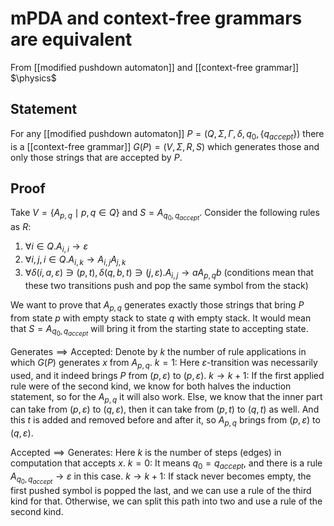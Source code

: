 # mPDA and context-free grammars are equivalent
From [[modified pushdown automaton]] and [[context-free grammar]]
$\physics$
## Statement
For any [[modified pushdown automaton]] $P = (Q, \Sigma, \Gamma, \delta, q_{0}, \{ q_{accept} \})$ there is a [[context-free grammar]] $G(P) = (V, \Sigma, R, S)$ which generates those and only those strings that are accepted by $P$.

## Proof
Take $V = \{ A_{p,q} \mid p, q \in Q \}$ and $S = A_{q_{0}, q_{accept}}$. Consider the following rules as $R$:
1. $\forall i \in Q. A_{i, i} \to \varepsilon$
2. $\forall i, j, i \in Q. A_{i,k} \to A_{i,j} A_{j,k}$
3. $\forall \delta(i, a, \varepsilon) \ni (p, t), \delta(q, b, t) \ni (j, \varepsilon). A_{i, j} \to a A_{p, q} b$ (conditions mean that these two transitions push and pop the same symbol from the stack)

We want to prove that $A_{p, q}$ generates exactly those strings that bring $P$ from state $p$ with empty stack to state $q$ with empty stack. It would mean that $S = A_{q_{0}, q_{accept}}$ will bring it from the starting state to accepting state.

$\text{Generates} \implies \text{Accepted}$:
Denote by $k$ the number of rule applications in which $G(P)$ generates $x$ from $A_{p, q}$.
$k = 1$:
Here $\varepsilon$-transition was necessarily used, and it indeed brings $P$ from $(p, \varepsilon)$ to $(p, \varepsilon)$.
$k \to k + 1$: 
If the first applied rule were of the second kind, we know for both halves the induction statement, so for the $A_{p, q}$ it will also work.
Else, we know that the inner part can take from $(p, \varepsilon)$ to $(q, \varepsilon)$, then it can take from $(p, t)$ to $(q, t)$ as well. And this $t$ is added and removed before and after it, so $A_{p, q}$ brings from $(p, \varepsilon)$ to $(q, \varepsilon)$.

$\text{Accepted} \implies \text{Generates}$:
Here $k$ is the number of steps (edges) in computation that accepts $x$.
$k = 0$:
It means $q_{0} = q_{accept}$, and there is a rule $A_{q_{0}, q_{accept}} \to \varepsilon$ in this case.
$k \to k + 1$:
If stack never becomes empty, the first pushed symbol is popped the last, and we can use a rule of the third kind for that.
Otherwise, we can split this path into two and use a rule of the second kind.